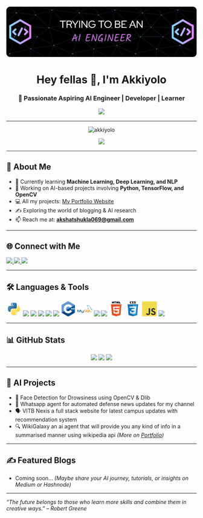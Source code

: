 ![Header](./github-header.png)

<h1 align="center">Hey fellas 👋, I'm Akkiyolo</h1>
<h3 align="center">🚀 Passionate Aspiring AI Engineer | Developer | Learner</h3>

<p align="center">
  <img src="https://miro.medium.com/v2/resize:fit:1400/0*cJVVdyh9y0qQZCn3.gif" width="400"/>
</p>

---

<p align="center">
  <img src="https://komarev.com/ghpvc/?username=akkiyolo&label=Profile%20Views&color=0e75b6&style=flat" alt="akkiyolo" />
</p>

<p align="center">
  <a href="https://github.com/ryo-ma/github-profile-trophy">
    <img src="https://github-profile-trophy.vercel.app/?username=akkiyolo&theme=tokyonight&row=1&column=7" />
  </a>
</p>

---

## 🧠 About Me

- 🌱 Currently learning **Machine Learning, Deep Learning, and NLP**
- 🔭 Working on AI-based projects involving **Python, TensorFlow, and OpenCV**
- 💻 All my projects: [My Portfolio Website](https://akkionweb.netlify.app/)
- ✍️ Exploring the world of blogging & AI research
- 📫 Reach me at: **akshatshukla069@gmail.com**

---

## 🌐 Connect with Me

<p>
  <a href="https://twitter.com/akki" target="blank">
    <img src="https://img.shields.io/twitter/follow/akki?logo=twitter&style=for-the-badge" />
  </a>
  <a href="https://www.linkedin.com/in/akshat-shukla-63516225a/" target="blank">
    <img src="https://img.shields.io/badge/LinkedIn-blue?style=for-the-badge&logo=linkedin" />
  </a>
  <a href="https://www.leetcode.com/akki_yolo" target="blank">
    <img src="https://img.shields.io/badge/LeetCode-000000?style=for-the-badge&logo=leetcode" />
  </a>
</p>

---

## 🛠️ Languages & Tools

<p>
  <img src="https://raw.githubusercontent.com/devicons/devicon/master/icons/python/python-original.svg" width="40"/>
  <img src="https://www.vectorlogo.zone/logos/tensorflow/tensorflow-icon.svg" width="40"/>
  <img src="https://www.vectorlogo.zone/logos/pytorch/pytorch-icon.svg" width="40"/>
  <img src="https://upload.wikimedia.org/wikipedia/commons/0/05/Scikit_learn_logo_small.svg" width="40"/>
  <img src="https://seaborn.pydata.org/_images/logo-mark-lightbg.svg" width="40"/>
  <img src="https://www.vectorlogo.zone/logos/opencv/opencv-icon.svg" width="40"/>
  <img src="https://raw.githubusercontent.com/devicons/devicon/master/icons/cplusplus/cplusplus-original.svg" width="40"/>
  <img src="https://raw.githubusercontent.com/devicons/devicon/master/icons/mysql/mysql-original-wordmark.svg" width="40"/>
  <img src="https://cdn.worldvectorlogo.com/logos/django.svg" width="40"/>
  <img src="https://www.vectorlogo.zone/logos/flutterio/flutterio-icon.svg" width="40"/>
  <img src="https://raw.githubusercontent.com/devicons/devicon/master/icons/html5/html5-original-wordmark.svg" width="40"/>
  <img src="https://raw.githubusercontent.com/devicons/devicon/master/icons/css3/css3-original-wordmark.svg" width="40"/>
  <img src="https://raw.githubusercontent.com/devicons/devicon/master/icons/javascript/javascript-original.svg" width="40"/>
  <img src="https://www.vectorlogo.zone/logos/git-scm/git-scm-icon.svg" width="40"/>
</p>

---

## 📊 GitHub Stats

<p align="center">
  <img src="https://github-readme-stats.vercel.app/api?username=akkiyolo&show_icons=true&theme=radical" />
  <img src="https://github-readme-streak-stats.herokuapp.com/?user=akkiyolo&theme=radical" />
  <img src="https://github-readme-stats.vercel.app/api/top-langs/?username=akkiyolo&layout=compact&theme=radical" />
</p>

---

## 🚀 AI Projects

- 🤖 Face Detection for Drowsiness using OpenCV & Dlib  
- 🧠 Whatsapp agent for automated defense news updates for my channel
- 🗣️ VITB Nexis a full stack website for latest campus updates with recommendation system
- 🔍 WikiGalaxy an ai agent that will provide you any kind of info in a summarised manner using wikipedia api
*(More on [Portfolio](https://akkionweb.netlify.app/))*

---

## ✍️ Featured Blogs

- Coming soon... *(Maybe share your AI journey, tutorials, or insights on Medium or Hashnode)*

---

*“The future belongs to those who learn more skills and combine them in creative ways.” – Robert Greene*



